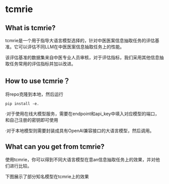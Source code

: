 # tcmrie
## What is tcmrie?
tcmrie是一个用于指导大语言模型选择的，针对中医医案信息抽取任务的评估基准。它可以评估不同LLM在中医医案信息抽取任务上的性能。

该评估基准的数据集来自中医专业人员审核，对于评估指标，我们采用其他信息抽取任务常用的评估指标并加以改进。

## How to use tcmrie？
将repo克隆到本地，然后运行

~~~
pip install -e.
~~~

·对于使用在线大模型服务，需要在endpoint和api_key中填入对应模型的端口，和自己注册的密钥即可使用

·对于本地模型则需要封装成具有OpenAI兼容接口的大语言模型，然后调用。

## What can you get from tcmrie?
使用tcmrie，你可以得到不同大语言模型在意an信息抽取任务上的效果，并对他们进行比较。

下图展示了部分知名模型在tcmrie上的效果
